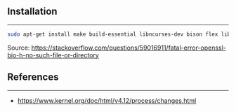## Installation

---

```bash
sudo apt-get install make build-essential libncurses-dev bison flex libssl-dev libelf-dev
```

Source: https://stackoverflow.com/questions/59016911/fatal-error-openssl-bio-h-no-such-file-or-directory

## References

---

- https://www.kernel.org/doc/html/v4.12/process/changes.html

